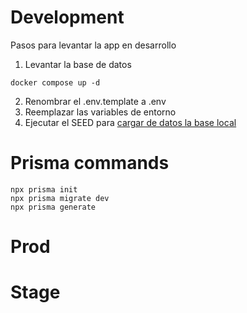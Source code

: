 # Development

Pasos para levantar la app en desarrollo

1. Levantar la base de datos

```
docker compose up -d
```

2. Renombrar el .env.template a .env
3. Reemplazar las variables de entorno
4. Ejecutar el SEED para [cargar de datos la base local](localhost:3000/api/seed)

# Prisma commands

```
npx prisma init
npx prisma migrate dev
npx prisma generate
```

# Prod

# Stage
